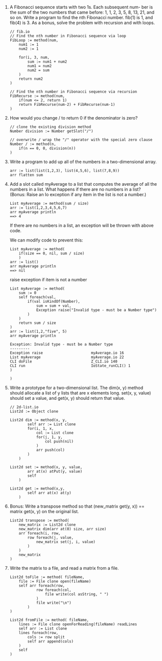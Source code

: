 1. A Fibonacci sequence starts with two 1s. Each subsequent num- ber is the sum of the two numbers that came before: 1, 1, 2, 3, 5, 8, 13, 21, and so on. Write a program to find the nth Fibonacci number. fib(1) is 1, and fib(4) is 3. As a bonus, solve the problem with recursion and with loops.

    ```
    // fib.io
    // Find the nth number in Fibonacci sequence via loop
    FibLoop := method(num, 
        num1 := 1
        num2 := 1

        for(i, 3, num,
            sum := num1 + num2
            num1 = num2
            num2 = sum
        )
        return num2
    )

    // Find the nth number in Fibonacci sequence via recursion
    FibRecurse := method(num,
        if(num <= 2, return 1)
        return FibRecurse(num-2) + FibRecurse(num-1)
    )
    ```

2. How would you change / to return 0 if the denominator is zero?

    ```
    // clone the existing division method
    Number division := Number getSlot("/")

    // overwrite / wrap the "/" operator with the special zero clause
    Number / := method(n, 
        if(n == 0, 0, division(n))
    )
    ```

3. Write a program to add up all of the numbers in a two-dimensional
array.

    ```
    arr := list(list(1,2,3), list(4,5,6), list(7,8,9))
    arr flatten sum
    ```

4. Add a slot called myAverage to a list that computes the average of all the numbers in a list. What happens if there are no numbers in a list? (Bonus: Raise an Io exception if any item in the list is not a number.)

    ```
    List myAverage := method(sum / size)
    arr := list(1,2,3,4,5,6,7)
    arr myAverage println
    ==> 4
    ```
    If there are no numbers in a list, an exception will be thrown with above code. 
    
    We can modify code to prevent this:
    ```
    List myAverage := method(
        if(size == 0, nil, sum / size)
        )
    arr := list()
    arr myAverage println
    ==> nil
    ```

    raise exception if item is not a number
    ```
    List myAverage := method(
        sum := 0
        self foreach(val,
            if(val isKindOf(Number), 
                sum = sum + val, 
                Exception raise("Invalid type - must be a Number type")
            )
        )
        return sum / size
    )
    arr := list(1,2,"five", 5)
    arr myAverage println

    Exception: Invalid type - must be a Number type
    ---------
    Exception raise                      myAverage.io 16
    List myAverage                       myAverage.io 22
    CLI doFile                           Z_CLI.io 140
    CLI run                              IoState_runCLI() 1
    )

    )
    ```
5. Write a prototype for a two-dimensional list. The dim(x, y) method should allocate a list of y lists that are x elements long. set(x, y, value) should set a value, and get(x, y) should return that value.
    ```
    // 2d-list.io
    List2d := Object clone

    List2d dim := method(x, y,
            self arr := List clone
            for(i, 1, x, 
                col := List clone
                for(j, 1, y,
                    col push(nil)
                )
                arr push(col)
            )
        )

    List2d set := method(x, y, value,
            arr at(x) atPut(y, value)
            self
        )

    List2d get := method(x,y,
            self arr at(x) at(y)
        )
    ```
6. Bonus: Write a transpose method so that (new_matrix get(y, x)) == matrix get(x, y) on the original list.

    ```
    List2d transpose := method(
        new_matrix := List2d clone
        new_matrix dim(arr at(0) size, arr size)
        arr foreach(i, row, 
            row foreach(j, value,
                new_matrix set(j, i, value)
            )
        )
        new_matrix
    )
    ```

7. Write the matrix to a file, and read a matrix from a file.

    ```
    List2d toFile := method( fileName,
        file := File clone open(fileName)
        self arr foreach(row,
                row foreach(col,
                    file write(col asString, " ")
                )
                file write("\n")
            )
    )

    List2d fromFile := method( fileName,
        lines := File clone openForReading(fileName) readLines
        self arr := List clone
        lines foreach(row,
            cols := row split
            self arr append(cols)
        )
        self
    )
    ```